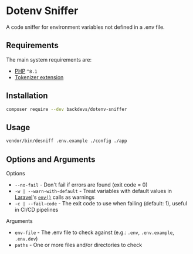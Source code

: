 # Dotenv Sniffer
A code sniffer for environment variables not defined in a .env file.

## Requirements
The main system requirements are:
- [PHP](https://www.php.net/downloads) `^8.1`
- [Tokenizer extension](https://www.php.net/manual/en/book.tokenizer.php)

## Installation
```bash
composer require --dev backdevs/dotenv-sniffer
```

## Usage
```bash
vendor/bin/desniff .env.example ./config ./app
```

## Options and Arguments
Options
- `--no-fail` - Don't fail if errors are found (exit code = 0)
- `-w | --warn-with-default` - Treat variables with default values in [Laravel](https://laravel.com/)\'s [`env()`](https://laravel.com/docs/10.x/helpers#method-env) calls as warnings
- `-c | --fail-code` - The exit code to use when failing (default: 1), useful in CI/CD pipelines

Arguments
- `env-file` - The .env file to check against (e.g.: `.env`, `.env.example`, `.env.dev`)
- `paths` - One or more files and/or directories to check

